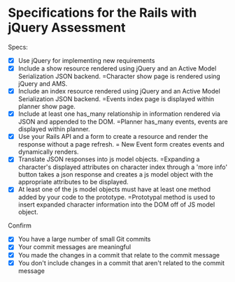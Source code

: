# Specifications for the Rails with jQuery Assessment

Specs:
- [x] Use jQuery for implementing new requirements
- [x] Include a show resource rendered using jQuery and an Active Model Serialization JSON backend.
=Character show page is rendered using jQuery and AMS.
- [x] Include an index resource rendered using jQuery and an Active Model Serialization JSON backend.
=Events index page is displayed within planner show page.
- [x] Include at least one has_many relationship in information rendered via JSON and appended to the DOM.
=Planner has_many events, events are displayed within planner.
- [x] Use your Rails API and a form to create a resource and render the response without a page refresh.
= New Event form creates events and dynamically renders.
- [x] Translate JSON responses into js model objects.
=Expanding a character's displayed attributes on character index through a 'more info'
button takes a json response and creates a js model object with the appropriate attributes
to be displayed.
- [x] At least one of the js model objects must have at least one method added by your code to the prototype.
=Prototypal method is used to insert expanded character information into the DOM off of
JS model object.

Confirm
- [x] You have a large number of small Git commits
- [x] Your commit messages are meaningful
- [x] You made the changes in a commit that relate to the commit message
- [x] You don't include changes in a commit that aren't related to the commit message
